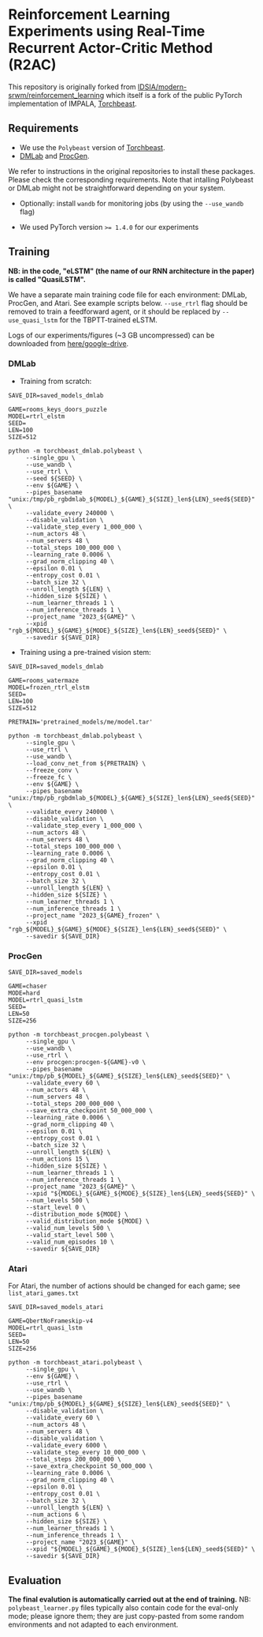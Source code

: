# Reinforcement Learning Experiments using Real-Time Recurrent Actor-Critic Method (R2AC)

This repository is originally forked from [IDSIA/modern-srwm/reinforcement_learning](https://github.com/IDSIA/modern-srwm/tree/main/reinforcement_learning) which itself is a fork of the public PyTorch implementation of IMPALA, [Torchbeast](https://github.com/facebookresearch/torchbeast).

## Requirements
* We use the `Polybeast` version of [Torchbeast](https://github.com/facebookresearch/torchbeast).
* [DMLab](https://github.com/deepmind/lab) and [ProcGen](https://github.com/openai/procgen).

We refer to instructions in the original repositories to install these packages. Please check the corresponding requirements.
Note that intalling Polybeast or DMLab might not be straightforward depending on your system.

* Optionally: install `wandb` for monitoring jobs (by using the `--use_wandb` flag)

* We used PyTorch version `>= 1.4.0` for our experiments

## Training

**NB: in the code, "eLSTM" (the name of our RNN architecture in the paper) is called "QuasiLSTM".**

We have a separate main training code file for each environment: DMLab, ProcGen, and Atari.
See example scripts below.
`--use_rtrl` flag should be removed to train a feedforward agent,
or it should be replaced by `--use_quasi_lstm` for the TBPTT-trained eLSTM.

Logs of our experiments/figures (~3 GB uncompressed) can be downloaded from [here/google-drive](https://drive.google.com/file/d/1d4EhyGzVMEILZdeIMXnE_7-OfeW8yrrR/view?usp=sharing).

### DMLab

* Training from scratch:
```
SAVE_DIR=saved_models_dmlab

GAME=rooms_keys_doors_puzzle
MODEL=rtrl_elstm
SEED=
LEN=100
SIZE=512

python -m torchbeast_dmlab.polybeast \
     --single_gpu \
     --use_wandb \
     --use_rtrl \
     --seed ${SEED} \
     --env ${GAME} \
     --pipes_basename "unix:/tmp/pb_rgbdmlab_${MODEL}_${GAME}_${SIZE}_len${LEN}_seed${SEED}" \
     --validate_every 240000 \
     --disable_validation \
     --validate_step_every 1_000_000 \
     --num_actors 48 \
     --num_servers 48 \
     --total_steps 100_000_000 \
     --learning_rate 0.0006 \
     --grad_norm_clipping 40 \
     --epsilon 0.01 \
     --entropy_cost 0.01 \
     --batch_size 32 \
     --unroll_length ${LEN} \
     --hidden_size ${SIZE} \
     --num_learner_threads 1 \
     --num_inference_threads 1 \
     --project_name "2023_${GAME}" \
     --xpid "rgb_${MODEL}_${GAME}_${MODE}_${SIZE}_len${LEN}_seed${SEED}" \
     --savedir ${SAVE_DIR}
```

* Training using a pre-trained vision stem:
```
SAVE_DIR=saved_models_dmlab

GAME=rooms_watermaze
MODEL=frozen_rtrl_elstm
SEED=
LEN=100
SIZE=512

PRETRAIN='pretrained_models/me/model.tar'

python -m torchbeast_dmlab.polybeast \
     --single_gpu \
     --use_rtrl \
     --use_wandb \
     --load_conv_net_from ${PRETRAIN} \
     --freeze_conv \
     --freeze_fc \
     --env ${GAME} \
     --pipes_basename "unix:/tmp/pb_rgbdmlab_${MODEL}_${GAME}_${SIZE}_len${LEN}_seed${SEED}" \
     --validate_every 240000 \
     --disable_validation \
     --validate_step_every 1_000_000 \
     --num_actors 48 \
     --num_servers 48 \
     --total_steps 100_000_000 \
     --learning_rate 0.0006 \
     --grad_norm_clipping 40 \
     --epsilon 0.01 \
     --entropy_cost 0.01 \
     --batch_size 32 \
     --unroll_length ${LEN} \
     --hidden_size ${SIZE} \
     --num_learner_threads 1 \
     --num_inference_threads 1 \
     --project_name "2023_${GAME}_frozen" \
     --xpid "rgb_${MODEL}_${GAME}_${MODE}_${SIZE}_len${LEN}_seed${SEED}" \
     --savedir ${SAVE_DIR}
```

### ProcGen
```
SAVE_DIR=saved_models

GAME=chaser
MODE=hard
MODEL=rtrl_quasi_lstm
SEED=
LEN=50
SIZE=256

python -m torchbeast_procgen.polybeast \
     --single_gpu \
     --use_wandb \
     --use_rtrl \
     --env procgen:procgen-${GAME}-v0 \
     --pipes_basename "unix:/tmp/pb_${MODEL}_${GAME}_${SIZE}_len${LEN}_seed${SEED}" \
     --validate_every 60 \
     --num_actors 48 \
     --num_servers 48 \
     --total_steps 200_000_000 \
     --save_extra_checkpoint 50_000_000 \
     --learning_rate 0.0006 \
     --grad_norm_clipping 40 \
     --epsilon 0.01 \
     --entropy_cost 0.01 \
     --batch_size 32 \
     --unroll_length ${LEN} \
     --num_actions 15 \
     --hidden_size ${SIZE} \
     --num_learner_threads 1 \
     --num_inference_threads 1 \
     --project_name "2023_${GAME}" \
     --xpid "${MODEL}_${GAME}_${MODE}_${SIZE}_len${LEN}_seed${SEED}" \
     --num_levels 500 \
     --start_level 0 \
     --distribution_mode ${MODE} \
     --valid_distribution_mode ${MODE} \
     --valid_num_levels 500 \
     --valid_start_level 500 \
     --valid_num_episodes 10 \
     --savedir ${SAVE_DIR}
```

### Atari
For Atari, the number of actions should be changed for each game; see `list_atari_games.txt`
```
SAVE_DIR=saved_models_atari

GAME=QbertNoFrameskip-v4
MODEL=rtrl_quasi_lstm
SEED=
LEN=50
SIZE=256

python -m torchbeast_atari.polybeast \
     --single_gpu \
     --env ${GAME} \
     --use_rtrl \
     --use_wandb \
     --pipes_basename "unix:/tmp/pb_${MODEL}_${GAME}_${SIZE}_len${LEN}_seed${SEED}" \
     --disable_validation \
     --validate_every 60 \
     --num_actors 48 \
     --num_servers 48 \
     --disable_validation \
     --validate_every 6000 \
     --validate_step_every 10_000_000 \
     --total_steps 200_000_000 \
     --save_extra_checkpoint 50_000_000 \
     --learning_rate 0.0006 \
     --grad_norm_clipping 40 \
     --epsilon 0.01 \
     --entropy_cost 0.01 \
     --batch_size 32 \
     --unroll_length ${LEN} \
     --num_actions 6 \
     --hidden_size ${SIZE} \
     --num_learner_threads 1 \
     --num_inference_threads 1 \
     --project_name "2023_${GAME}" \
     --xpid "${MODEL}_${GAME}_${MODE}_${SIZE}_len${LEN}_seed${SEED}" \
     --savedir ${SAVE_DIR}
```

## Evaluation
**The final evalution is automatically carried out at the end of training.**
NB: `polybeast_learner.py` files typically also contain code for the eval-only mode; please ignore them; they are just copy-pasted from some random environments and not adapted to each environment.
